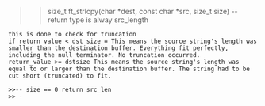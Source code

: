 > > size_t ft_strlcpy(char *dest, const char *src, size_t size)
> > -- return type is alway src_length

    this is done to check for truncation
    if return value < dst size = This means the source string's length was smaller than the destination buffer. Everything fit perfectly, including the null terminator. No truncation occurred.
    return_value >= dstsize This means the source string's length was equal to or larger than the destination buffer. The string had to be cut short (truncated) to fit.

    >>-- size == 0 return src_len
    >> -
